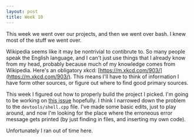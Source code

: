 ```yaml
---
layout: post
title: Week 10
---
```


This week we went over our projects, and then we went over bash. I knew most of the stuff we went over.

Wikipedia seems like it may be nontrivial to contibrute to. So many people speak the English language, and I can't just use things that I already know from my head, probably because much of my knowledge comes from Wikipedia. Here's an obligatory xkcd: [https://m.xkcd.com/903/](https://m.xkcd.com/903/). This means I'll have to think of information I have form other sources, or figure out where to find good primary sources.

This week I figured out how to properly build the project I picked. I'm going to be working on [this issue](https://github.com/osquery/osquery/issues/5853) hopefully. I think I narrowed down the problem to the `devtools/shell.cpp` file. I've made some basic edits, just to play around, and now I'm looking for the place where the erroneous error message gets printed (by just finding in files, and inserting my own code).

Unfortunately I ran out of time here.
